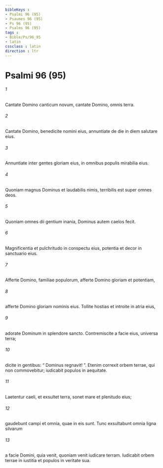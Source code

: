 ```yaml
---
bibleKeys : 
- Psalmi 96 (95)
- Psaumes 96 (95)
- Ps 96 (95)
- Psalms 96 (95)
tags : 
- Bible/Ps/96_95
- latin
cssclass : latin
direction : ltr
---
```


# Psalmi 96 (95)

###### 1
Cantate Domino canticum novum, cantate Domino, omnis terra.
###### 2
Cantate Domino, benedicite nomini eius, annuntiate de die in diem salutare eius.
###### 3
Annuntiate inter gentes gloriam eius, in omnibus populis mirabilia eius.
###### 4
Quoniam magnus Dominus et laudabilis nimis, terribilis est super omnes deos.
###### 5
Quoniam omnes dii gentium inania, Dominus autem caelos fecit.
###### 6
Magnificentia et pulchritudo in conspectu eius, potentia et decor in sanctuario eius.
###### 7
Afferte Domino, familiae populorum, afferte Domino gloriam et potentiam,
###### 8
afferte Domino gloriam nominis eius. Tollite hostias et introite in atria eius,
###### 9
adorate Dominum in splendore sancto. Contremiscite a facie eius, universa terra;
###### 10
dicite in gentibus: “ Dominus regnavit! ”. Etenim correxit orbem terrae, qui non commovebitur; iudicabit populos in aequitate.
###### 11
Laetentur caeli, et exsultet terra, sonet mare et plenitudo eius;
###### 12
gaudebunt campi et omnia, quae in eis sunt. Tunc exsultabunt omnia ligna silvarum
###### 13
a facie Domini, quia venit, quoniam venit iudicare terram. Iudicabit orbem terrae in iustitia et populos in veritate sua.
